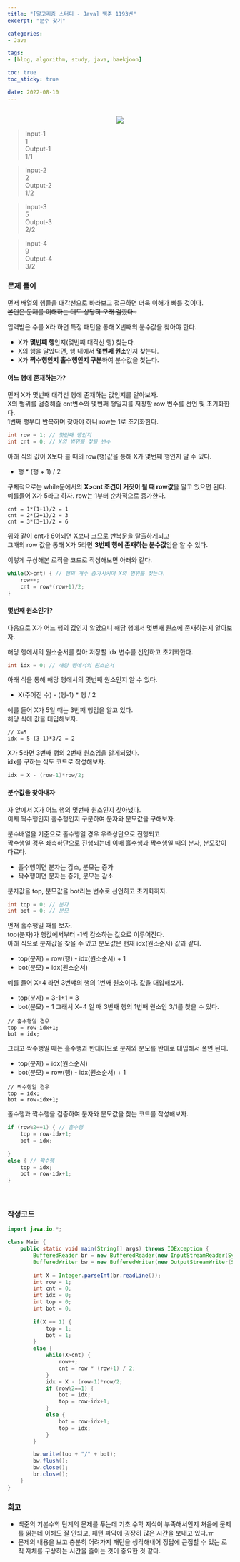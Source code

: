 ```yaml
--- 
title: "[알고리즘 스터디 - Java] 백준 1193번" 
excerpt: "분수 찾기" 

categories: 
- Java

tags: 
- [blog, algorithm, study, java, baekjoon]

toc: true
toc_sticky: true

date: 2022-08-10
--- 
```


<br>

<center><img src="/assets/images/baekjoon/1193.png"></center>

> Input-1 <br>
1 <br>
> Output-1 <br>
1/1

> Input-2 <br>
2 <br>
> Output-2 <br>
1/2

> Input-3 <br>
5 <br>
> Output-3 <br>
2/2

> Input-4 <br>
9 <br>
> Output-4 <br>
3/2


### 문제 풀이
먼저 배열의 행들을 대각선으로 바라보고 접근하면 더욱 이해가 빠를 것이다. <br>
~~본인은 문제를 이해하는 데도 상당히 오래 걸렸다..~~

입력받은 수를 X라 하면 특정 패턴을 통해 X번째의 분수값을 찾아야 한다.

- X가 **몇번째 행**인지(몇번째 대각선 행) 찾는다.
- X의 행을 알았다면, 행 내에서 **몇번째 원소**인지 찾는다.
- X가 **짝수행인지 홀수행인지 구분**하여 분수값을 찾는다.

#### 어느 행에 존재하는가?
먼저 X가 몇번째 대각선 행에 존재하는 값인지를 알아보자. <br>
X의 범위를 검증해줄 cnt변수와 몇번째 행일지를 저장할 row 변수를 선언 및 초기화한다. <br>
1번째 행부터 반복하며 찾아야 하니 row는 1로 초기화한다. <br>

```java
int row = 1; // 몇번째 행인지
int cnt = 0; // X의 범위를 찾을 변수
```

아래 식의 값이 X보다 클 때의 row(행)값을 통해 X가 몇번째 행인지 알 수 있다.
- 행 * (행 + 1) / 2

구체적으로는 while문에서의 **X>cnt 조건이 거짓이 될 때 row값**을 알고 있으면 된다. <br>
예를들어 X가 5라고 하자. row는 1부터 순차적으로 증가한다.<br>
```
cnt = 1*(1+1)/2 = 1
cnt = 2*(2+1)/2 = 3
cnt = 3*(3+1)/2 = 6
```
위와 같이 cnt가 6이되면 X보다 크므로 반복문을 탈출하게되고 <br>
그때의 row 값을 통해 X가 5라면 **3번째 행에 존재하는 분수값**임을 알 수 있다.

이렇게 구상해본 로직을 코드로 작성해보면 아래와 같다.
```java
while(X>cnt) { // 행의 개수 증가시키며 X의 범위를 찾는다.
    row++; 
    cnt = row*(row+1)/2;
}
```

#### 몇번째 원소인가?
다음으로 X가 어느 행의 값인지 알았으니 해당 행에서 몇번째 원소에 존재하는지 알아보자.

해당 행에서의 원소순서를 찾아 저장할 idx 변수를 선언하고 초기화한다.
```java
int idx = 0; // 해당 행에서의 원소순서
```

아래 식을 통해 해당 행에서의 몇번째 원소인지 알 수 있다.
- X(주어진 수) - (행-1) * 행 / 2

예를 들어 X가 5일 때는 3번째 행임을 알고 있다. <br>
해당 식에 값을 대입해보자.

```
// X=5
idx = 5-(3-1)*3/2 = 2
```

X가 5라면 3번째 행의 2번째 원소임을 알게되었다. <br>
idx를 구하는 식도 코드로 작성해보자.

```java
idx = X - (row-1)*row/2;
```

#### 분수값을 찾아내자
자 앞에서 X가 어느 행의 몇번째 원소인지 찾아냈다. <br>
이제 짝수행인지 홀수행인지 구분하여 분자와 분모값을 구해보자.

분수배열을 기준으로 홀수행일 경우 우측상단으로 진행되고 <br>
짝수행일 경우 좌측하단으로 진행되는데 이때 홀수행과 짝수행일 때의 분자, 분모값이 다르다.
- 홀수행이면 분자는 감소, 분모는 증가
- 짝수행이면 분자는 증가, 분모는 감소

분자값을 top, 분모값을 bot라는 변수로 선언하고 초기화하자.

```java 
int top = 0; // 분자
int bot = 0; // 분모
```

먼저 홀수행일 때를 보자. <br>
top(분자)가 행값에서부터 -1씩 감소하는 값으로 이루어진다. <br>
아래 식으로 분자값을 찾을 수 있고 분모값은 현재 idx(원소순서) 값과 같다.
- top(분자) = row(행) - idx(원소순서) + 1
- bot(분모) = idx(원소순서)

예를 들어 X=4 라면 3번쨰의 행의 1번째 원소이다. 값을 대입해보자.
- top(분자) = 3-1+1 = 3
- bot(분모) = 1
그래서 X=4 일 때 3번째 행의 1번째 원소인 3/1를 찾을 수 있다.

```
// 홀수행일 경우
top = row-idx+1;
bot = idx;
```

그리고 짝수행일 때는 홀수행과 반대이므로 분자와 분모를 반대로 대입해서 풀면 된다. <br>
- top(분자) = idx(원소순서)
- bot(분모) = row(행) - idx(원소순서) + 1

```
// 짝수행일 경우
top = idx;
bot = row-idx+1;
```

홀수행과 짝수행을 검증하여 분자와 분모값을 찾는 코드를 작성해보자.

```java
if (row%2==1) { // 홀수행
    top = row-idx+1;
    bot = idx;
    
}
else { // 짝수행
    top = idx;
    bot = row-idx+1;
}
```

<br>

### 작성코드
```java
import java.io.*;

class Main {
    public static void main(String[] args) throws IOException {
        BufferedReader br = new BufferedReader(new InputStreamReader(System.in));
        BufferedWriter bw = new BufferedWriter(new OutputStreamWriter(System.out));
        
        int X = Integer.parseInt(br.readLine());
        int row = 1;
        int cnt = 0;
        int idx = 0;
        int top = 0;
        int bot = 0;
        
        if(X == 1) {
            top = 1; 
            bot = 1;
        }
        else {
            while(X>cnt) {
                row++; 
                cnt = row * (row+1) / 2;
            }
            idx = X - (row-1)*row/2;
            if (row%2==1) {
                bot = idx;
                top = row-idx+1;
            }
            else {
                bot = row-idx+1;
                top = idx;
            }
        }

        bw.write(top + "/" + bot);
        bw.flush();
        bw.close();
        br.close();
    }
}
```

### 회고
- 백준의 기본수학 단계의 문제를 푸는데 기초 수학 지식이 부족해서인지 처음에 문제를 읽는데 이해도 잘 안되고, 패턴 파악에 굉장히 많은 시간을 보내고 있다.ㅠ
- 문제의 내용을 보고 충분히 어려가지 패턴을 생각해내어 정답에 근접할 수 있는 로직 자체를 구상하는 시간을 줄이는 것이 중요한 것 같다.
